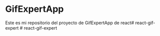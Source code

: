 # GifExpertApp

Este es mi repositorio del proyecto de GifExpertApp de react#   r e a c t - g i f - e x p e r t  
 #   r e a c t - g i f - e x p e r t  
 